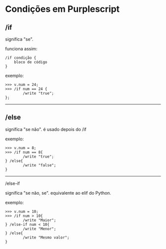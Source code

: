 # Condições em Purplescript

## /if

significa "se".

funciona assim:

```
/if condição {
    bloco de código
}
```

exemplo:

```
>>> v.num = 24;
>>> /if num == 24 {
        /write "true";
};
```

___

## /else

significa "se não". é usado depois do /if

exemplo:

```
>>> v.num = 8;
>>> /if num == 8{
        /write "true";
} /else{
        /write "false";
}
```

___

/else-if

significa "se não, se". equivalente ao elif do Python.

exemplo:

```
>>> v.num = 10;
>>> /if num > 10{
        /write "Maior";
} /else-if num < 10{
        /write "Menor";
} /else{
        /write "Mesmo valor";
}
```